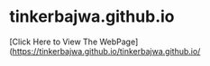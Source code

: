 # tinkerbajwa.github.io
[Click Here to View The WebPage](https://tinkerbajwa.github.io/tinkerbajwa.github.io/
